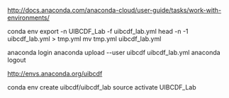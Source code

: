 http://docs.anaconda.com/anaconda-cloud/user-guide/tasks/work-with-environments/    

conda env export -n UIBCDF_Lab -f uibcdf_lab.yml
head -n -1 uibcdf_lab.yml > tmp.yml
mv tmp.yml uibcdf_lab.yml


anaconda login
anaconda upload --user uibcdf uibcdf_lab.yml
anaconda logout

http://envs.anaconda.org/uibcdf

conda env create uibcdf/uibcdf_lab
source activate UIBCDF_Lab
